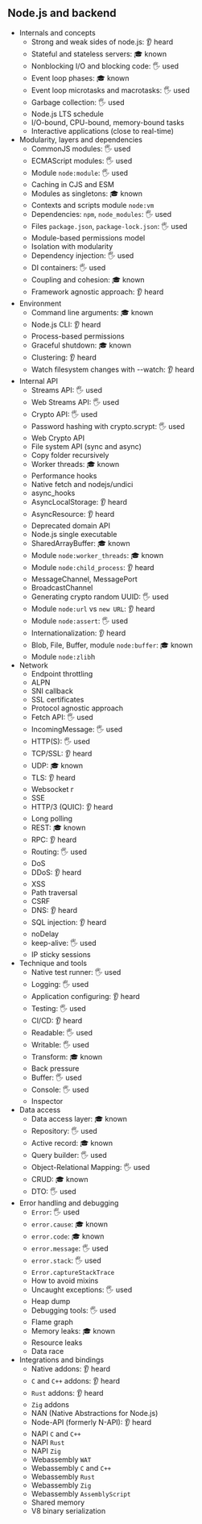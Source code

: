 ## Node.js and backend

- Internals and concepts
  - Strong and weak sides of node.js: 👂 heard
  - Stateful and stateless servers: 🎓 known
  - Nonblocking I/O and blocking code: 🖐️ used
  - Event loop phases: 🎓 known
  - Event loop microtasks and macrotasks: 🖐️ used
  - Garbage collection: 🖐️ used
  - Node.js LTS schedule
  - I/O-bound, CPU-bound, memory-bound tasks
  - Interactive applications (close to real-time)
- Modularity, layers and dependencies
  - CommonJS modules: 🖐️ used
  - ECMAScript modules: 🖐️ used
  - Module `node:module`: 🖐️ used
  - Caching in CJS and ESM
  - Modules as singletons: 🎓 known
  - Contexts and scripts module `node:vm`
  - Dependencies: `npm`, `node_modules`: 🖐️ used
  - Files `package.json`, `package-lock.json`: 🖐️ used
  - Module-based permissions model
  - Isolation with modularity
  - Dependency injection: 🖐️ used
  - DI containers: 🖐️ used
  - Coupling and cohesion: 🎓 known
  - Framework agnostic approach: 👂 heard
- Environment
  - Command line arguments: 🎓 known
  - Node.js CLI: 👂 heard
  - Process-based permissions
  - Graceful shutdown: 🎓 known
  - Clustering: 👂 heard
  - Watch filesystem changes with --watch: 👂 heard
- Internal API
  - Streams API: 🖐️ used
  - Web Streams API: 🖐️ used
  - Crypto API: 🖐️ used
  - Password hashing with crypto.scrypt: 🖐️ used
  - Web Crypto API
  - File system API (sync and async)
  - Copy folder recursively
  - Worker threads: 🎓 known
  - Performance hooks
  - Native fetch and nodejs/undici
  - async_hooks
  - AsyncLocalStorage: 👂 heard
  - AsyncResource: 👂 heard
  - Deprecated domain API
  - Node.js single executable
  - SharedArrayBuffer: 🎓 known
  - Module `node:worker_threads`: 🎓 known
  - Module `node:child_process`: 👂 heard
  - MessageChannel, MessagePort
  - BroadcastChannel
  - Generating crypto random UUID: 🖐️ used
  - Module `node:url` vs `new URL`: 👂 heard
  - Module `node:assert`: 🖐️ used
  - Internationalization: 👂 heard
  - Blob, File, Buffer, module `node:buffer`: 🎓 known
  - Module `node:zlib`h
- Network
  - Endpoint throttling
  - ALPN
  - SNI callback
  - SSL certificates
  - Protocol agnostic approach
  - Fetch API: 🖐️ used
  - IncomingMessage: 🖐️ used
  - HTTP(S): 🖐️ used
  - TCP/SSL: 👂 heard
  - UDP: 🎓 known
  - TLS: 👂 heard
  - Websocket г
  - SSE
  - HTTP/3 (QUIC): 👂 heard
  - Long polling
  - REST: 🎓 known
  - RPC: 👂 heard
  - Routing: 🖐️ used
  - DoS
  - DDoS: 👂 heard
  - XSS
  - Path traversal
  - CSRF
  - DNS: 👂 heard
  - SQL injection: 👂 heard
  - noDelay
  - keep-alive: 🖐️ used
  - IP sticky sessions
- Technique and tools
  - Native test runner: 🖐️ used
  - Logging: 🖐️ used
  - Application configuring: 👂 heard
  - Testing: 🖐️ used
  - CI/CD: 👂 heard
  - Readable: 🖐️ used
  - Writable: 🖐️ used
  - Transform: 🎓 known
  - Back pressure
  - Buffer: 🖐️ used
  - Console: 🖐️ used
  - Inspector
- Data access
  - Data access layer: 🎓 known
  - Repository: 🖐️ used
  - Active record: 🎓 known
  - Query builder: 🖐️ used
  - Object-Relational Mapping: 🖐️ used
  - CRUD: 🎓 known
  - DTO: 🖐️ used
- Error handling and debugging
  - `Error`: 🖐️ used
  - `error.cause`: 🎓 known
  - `error.code`: 🎓 known
  - `error.message`: 🖐️ used
  - `error.stack`: 🖐️ used
  - `Error.captureStackTrace`
  - How to avoid mixins
  - Uncaught exceptions: 🖐️ used
  - Heap dump
  - Debugging tools: 🖐️ used
  - Flame graph
  - Memory leaks: 🎓 known
  - Resource leaks
  - Data race
- Integrations and bindings
  - Native addons: 👂 heard
  - `C` and `C++` addons: 👂 heard
  - `Rust` addons: 👂 heard
  - `Zig` addons
  - NAN (Native Abstractions for Node.js)
  - Node-API (formerly N-API): 👂 heard
  - NAPI `C` and `C++`
  - NAPI `Rust`
  - NAPI `Zig`
  - Webassembly `WAT`
  - Webassembly `C` and `C++`
  - Webassembly `Rust`
  - Webassembly `Zig`
  - Webassembly `AssemblyScript`
  - Shared memory
  - V8 binary serialization
